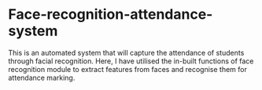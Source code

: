 # Face-recognition-attendance-system
This is an automated system that will capture the attendance of students through facial recognition.
Here, I have utilised the in-built functions of face recognition module to extract features from faces and recognise them for attendance marking.

